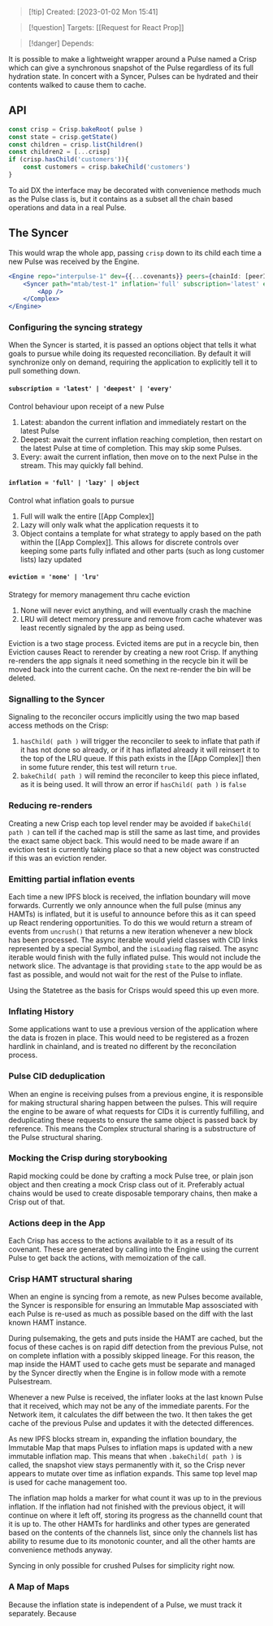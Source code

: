 
>[!tip] Created: [2023-01-02 Mon 15:41]

>[!question] Targets: [[Request for React Prop]]

>[!danger] Depends: 

It is possible to make a lightweight wrapper around a Pulse named a Crisp which can give a synchronous snapshot of the Pulse regardless of its full hydration state.  In concert with a Syncer, Pulses can be hydrated and their contents walked to cause them to cache.

## API
```js
const crisp = Crisp.bakeRoot( pulse )
const state = crisp.getState()
const children = crisp.listChildren()
const children2 = [...crisp]
if (crisp.hasChild('customers')){
	const customers = crisp.bakeChild('customers')
}
```

To aid DX the interface may be decorated with convenience methods much as the Pulse class is, but it contains as a subset all the chain based operations and data in a real Pulse.

## The Syncer
This would wrap the whole app, passing `crisp` down to its child each time a new Pulse was received by the Engine.

```jsx
<Engine repo="interpulse-1" dev={{...covenants}} peers={chainId: [peerId1,...]}  >
	<Syncer path="mtab/test-1" inflation='full' subscription='latest' eviction='none'>
		<App />
	</Complex>
</Engine>
```

### Configuring the syncing strategy
When the Syncer is started, it is passed an options object that tells it what goals to pursue while doing its requested reconciliation.  By default it will synchronize only on demand, requiring the application to explicitly tell it to pull something down.

#### `subscription = 'latest' | 'deepest' | 'every'`
Control behaviour upon receipt of a new Pulse
1. Latest: abandon the current inflation and immediately restart on the latest Pulse
2. Deepest: await the current inflation reaching completion, then restart on the latest Pulse at time of completion.  This may skip some Pulses.
3. Every: await the current inflation, then move on to the next Pulse in the stream.  This may quickly fall behind.
#### `inflation = 'full' | 'lazy' | object`
Control what inflation goals to pursue
1. Full will walk the entire [[App Complex]] 
2. Lazy will only walk what the application requests it to
3. Object contains a template for what strategy to apply based on the path within the [[App Complex]].  This allows for discrete controls over keeping some parts fully inflated and other parts (such as long customer lists) lazy updated
#### `eviction = 'none' | 'lru'`
Strategy for memory management thru cache eviction
1. None will never evict anything, and will eventually crash the machine
2. LRU will detect memory pressure and remove from cache whatever was least recently signaled by the app as being used.  

Eviction is a two stage process.  Evicted items are put in a recycle bin, then Eviction causes React to rerender by creating a new root Crisp.  If anything re-renders the app signals it need something in the recycle bin it will be moved back into the current cache.  On the next re-render the bin will be deleted.

### Signalling to the Syncer
Signaling to the reconciler occurs implicitly using the two map based access methods on the Crisp:
1. `hasChild( path )` will trigger the reconciler to seek to inflate that path if it has not done so already, or if it has inflated already it will reinsert it to the top of the LRU queue.  If this path exists in the [[App Complex]] then in some future render, this test will return `true`.
2. `bakeChild( path )` will remind the reconciler to keep this piece inflated, as it is being used.  It will throw an error if `hasChild( path )` is `false`

### Reducing re-renders
Creating a new Crisp each top level render may be avoided if `bakeChild( path )` can tell if the cached map is still the same as last time, and provides the exact same object back.  This would need to be made aware if an eviction test is currently taking place so that a new object was constructed if this was an eviction render.

### Emitting partial inflation events
Each time a new IPFS block is received, the inflation boundary will move forwards.  Currently we only announce when the full pulse (minus any HAMTs) is inflated, but it is useful to announce before this as it can speed up React rendering opportunities.  To do this we would return a stream of events from `uncrush()` that returns a new iteration whenever a new block has been processed.  The async iterable would yield classes with CID links represented by a special Symbol, and the `isLoading` flag raised.  The async iterable would finish with the fully inflated pulse.  This would not include the network slice.  The advantage is that providing `state` to the app would be as fast as possible, and would not wait for the rest of the Pulse to inflate.

Using the Statetree as the basis for Crisps would speed this up even more.

### Inflating History
Some applications want to use a previous version of the application where the data is frozen in place. This would need to be registered as a frozen hardlink in chainland, and is treated no different by the reconcilation process.

### Pulse CID deduplication
When an engine is receiving pulses from a previous engine, it is responsible for making structural sharing happen between the pulses.  This will require the engine to be aware of what requests for CIDs it is currently fulfilling, and deduplicating these requests to ensure the same object is passed back by reference.  This means the Complex structural sharing is a substructure of the Pulse structural sharing.

### Mocking the Crisp during storybooking
Rapid mocking could be done by crafting a mock Pulse tree, or plain json object and then creating a mock Crisp class out of it.  Preferably actual chains would be used to create disposable temporary chains, then make a Crisp out of that.

### Actions deep in the App
Each Crisp has access to the actions available to it as a result of its covenant.  These are generated by calling into the Engine using the current Pulse to get back the actions, with memoization of the call.

### Crisp HAMT structural sharing
When an engine is syncing from a remote, as new Pulses become available, the Syncer is responsible for ensuring an Immutable Map assosciated with each Pulse is re-used as much as possible based on the diff with the last known HAMT instance.

During pulsemaking, the gets and puts inside the HAMT are cached, but the focus of these caches is on rapid diff detection from the previous Pulse, not on complete inflation with a possibly skipped lineage.  For this reason, the map inside the HAMT used to cache gets must be separate and managed by the Syncer directly when the Engine is in follow mode with a remote Pulsestream.

Whenever a new Pulse is received, the inflater looks at the last known Pulse that it received, which may not be any of the immediate parents.  For the Network item, it calculates the diff between the two.  It then takes the get cache of the previous Pulse and updates it with the detected differences.

As new IPFS blocks stream in, expanding the inflation boundary, the Immutable Map that maps Pulses to inflation maps is updated with a new immutable inflation map.  This means that when `.bakeChild( path )` is called, the snapshot view stays permanently with it, so the Crisp never appears to mutate over time as inflation expands.  This same top level map is used for cache management too.

The inflation map holds a marker for what count it was up to in the previous inflation.  If the inflation had not finished with the previous object, it will continue on where it left off, storing its progress as the channelId count that it is up to.  The other HAMTs for hardlinks and other types are generated based on the contents of the channels list, since only the channels list has ability to resume due to its monotonic counter, and all the other hamts are convenience methods anyway.

Syncing in only possible for crushed Pulses for simplicity right now.

### A Map of Maps
Because the inflation state is independent of a Pulse, we must track it separately.  Because 
